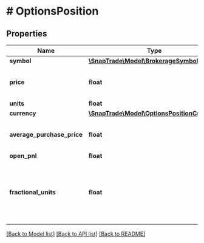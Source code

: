 # # OptionsPosition

## Properties

Name | Type | Description | Notes
------------ | ------------- | ------------- | -------------
**symbol** | [**\SnapTrade\Model\BrokerageSymbol**](BrokerageSymbol.md) |  | [optional]
**price** | **float** | Trade Price if limit or stop limit order | [optional]
**units** | **float** |  | [optional]
**currency** | [**\SnapTrade\Model\OptionsPositionCurrency**](OptionsPositionCurrency.md) |  | [optional]
**average_purchase_price** | **float** | Average purchase price for this position | [optional]
**open_pnl** | **float** |  | [optional]
**fractional_units** | **float** | Deprecated, use the units field for both fractional and integer units going forward | [optional]

[[Back to Model list]](../../README.md#models) [[Back to API list]](../../README.md#endpoints) [[Back to README]](../../README.md)
